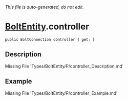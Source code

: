 *This file is auto-generated, do not edit.*

# [BoltEntity](Types/BoltEntity.md).controller
`public BoltConnection controller { get; }`
## Description
Missing File 'Types/BoltEntity/P/controller_Description.md'
## Example
Missing File 'Types/BoltEntity/P/controller_Example.md'

